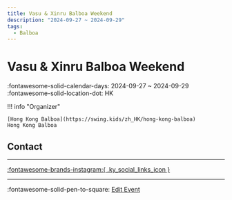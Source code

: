 ```yaml
---
title: Vasu & Xinru Balboa Weekend
description: "2024-09-27 ~ 2024-09-29"
tags:
  - Balboa
---
```


# Vasu & Xinru Balboa Weekend 

:fontawesome-solid-calendar-days: 2024-09-27 ~ 2024-09-29  
:fontawesome-solid-location-dot: HK  

!!! info "Organizer"

    [Hong Kong Balboa](https://swing.kids/zh_HK/hong-kong-balboa)  
    Hong Kong Balboa  

## Contact


---

 [:fontawesome-brands-instagram:{ .ky_social_links_icon }](https://instagram.com/hongkongbalboa)

---

:fontawesome-solid-pen-to-square: [Edit Event](https://github.com/swingdance/events/issues/new?assignees=&labels=update+event&projects=&template=03-update_entity.yml&title=Update%20Event%3A%202024%2Fzh_HK%20%E2%80%A2%20Vasu%20%26%20Xinru%20Balboa%20Weekend&region=zh_HK&year=2024&id=vasu-n-xinru-balboa-weekend-2024&name=Vasu%20%26%20Xinru%20Balboa%20Weekend&org_id=hong-kong-balboa)
